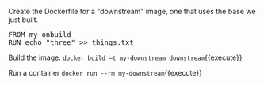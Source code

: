 Create the Dockerfile for a "downstream" image, one that uses the base we just built.
<pre class="file" data-filename="downstream/Dockerfile" data-target="replace">
FROM my-onbuild
RUN echo "three" >> things.txt
</pre>


Build the image.
`docker build —t my-downstream downstream`{{execute}}


Run a container
`docker run --rm my-downstream`{{execute}}